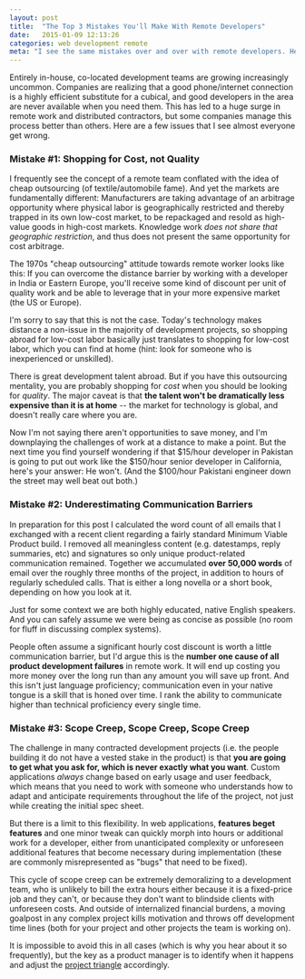 ```yaml
---
layout: post
title:  "The Top 3 Mistakes You'll Make With Remote Developers"
date:   2015-01-09 12:13:26
categories: web development remote
meta: "I see the same mistakes over and over with remote developers. Here are a few to avoid."
---
```

Entirely in-house, co-located development teams are growing increasingly uncommon.
Companies are realizing that a good phone/internet
connection is a highly efficient substitute for a cubical,
and good developers in the area are never available when you need them. This has
led to a huge surge in remote work and distributed contractors, but some
companies manage this process better than others. Here are a few issues that I see
almost everyone get wrong.


### Mistake #1: Shopping for Cost, not Quality

I frequently see the concept of a
remote team conflated with the idea of cheap outsourcing (of textile/automobile
fame). And yet the markets are fundamentally different: Manufacturers are taking
advantage of an arbitrage opportunity where physical labor is geographically
restricted and thereby trapped in its own low-cost market, to be repackaged and
resold as high-value goods in high-cost markets. Knowledge work *does not share
that geographic restriction*, and thus does not present the same opportunity for
cost arbitrage.

The 1970s "cheap outsourcing" attitude towards remote worker looks like this:
If you can overcome the distance barrier by working with a developer in
India or Eastern Europe, you'll receive some kind of discount per unit of
quality work and be able to leverage that in your more expensive market (the US
or Europe).

I'm sorry to say that this is not the case. Today's technology makes distance a
non-issue in the majority of development projects, so shopping abroad for
low-cost labor basically just translates to shopping for low-cost labor, which
you can find at home (hint: look for someone who is inexperienced or unskilled).

There is great development talent abroad. But if you have this outsourcing
mentality, you are probably shopping for *cost* when you should be looking for
*quality*. The major caveat is that **the talent
won't be dramatically less expensive than it is at home** -- the market for
technology is global, and doesn't really care where you are.

Now I'm not saying there aren't opportunities to save money, and I'm downplaying
the challenges of work at a distance to make a point. But the next time you find
yourself wondering if that $15/hour developer in Pakistan is going to put out
work like the $150/hour senior developer in California, here's your answer: He
won't. (And the $100/hour Pakistani engineer down the street may well beat
out both.)

### Mistake #2: Underestimating Communication Barriers

In preparation for this post I calculated the word count of all emails that I
exchanged with a recent client regarding a fairly standard Minimum Viable
Product build. I removed all meaningless content (e.g. datestamps, reply
summaries, etc) and signatures so only unique product-related communication
remained. Together we accumulated **over 50,000 words** of email over the
roughly three months of the project, in addition to
hours of regularly scheduled calls. That is either a long novella or a short
book, depending on how you look at it.

Just for some context we are both highly educated, native English speakers. And
you can safely assume we were being as concise as possible (no room for fluff in
discussing complex systems).

People often assume a significant hourly cost discount is worth a little
communication barrier, but I'd argue this is the **number one cause of all
product development failures** in remote work. It will end up costing
you more money over the long run than any amount you will save up front.
And this isn't just language proficiency; communication even in your native
tongue is a skill that is honed over time.  I rank the ability to
communicate higher than technical proficiency every single time.

### Mistake #3: Scope Creep, Scope Creep, Scope Creep

The challenge in many contracted development projects (i.e. the people building it
do not have a vested stake in the product) is that **you are going to get what
you ask for, which is never exactly what you want**. Custom applications *always*
change based on early usage and user feedback, which means that you need to work
with someone who understands how to adapt and anticipate requirements throughout
the life of the project, not just while creating the initial spec sheet.

But there is a limit to this flexibility. In web applications, **features beget
features** and one minor tweak can quickly morph into hours or additional work
for a developer, either from unanticipated complexity or unforeseen additional
features that become necessary during implementation (these are commonly
misrepresented as "bugs" that need to be fixed).

This cycle of scope creep can be extremely demoralizing to a development team,
who is unlikely to bill the extra hours either because it is a fixed-price job
and they can't, or because they don't want to blindside clients with unforeseen
costs. And outside of internalized financial burdens, a moving goalpost in any
complex project kills motivation and throws off development time lines (both for
your project and other projects the team is working on).

It is impossible to avoid this in all cases (which is why you hear about it so
frequently), but the key as a product manager is to identify when it happens and
adjust the [project triangle][triangle] accordingly.

[triangle]: http://en.wikipedia.org/wiki/Project_management_triangle
